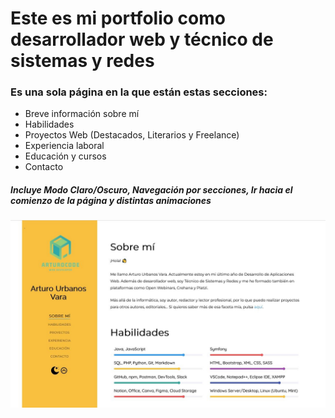 # Este es mi portfolio como desarrollador web y técnico de sistemas y redes

### Es una sola página en la que están estas secciones:

- Breve información sobre mí
- Habilidades
- Proyectos Web (Destacados, Literarios y Freelance)
- Experiencia laboral
- Educación y cursos
- Contacto

##### Incluye Modo Claro/Oscuro, Navegación por secciones, Ir hacia el comienzo de la página y distintas animaciones

<img src="images/portfolio-github.jpg"/>